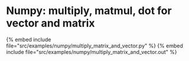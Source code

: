 # Numpy: multiply, matmul, dot for vector and matrix


{% embed include file="src/examples/numpy/multiply_matrix_and_vector.py" %}
{% embed include file="src/examples/numpy/multiply_matrix_and_vector.out" %}

